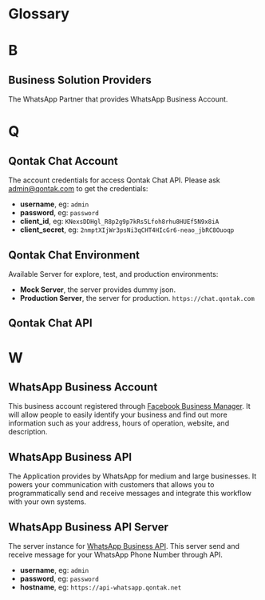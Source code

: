 # Glossary

# B
## Business Solution Providers
The WhatsApp Partner that provides WhatsApp Business Account. 

# Q
## Qontak Chat Account
The account credentials for access Qontak Chat API. Please ask admin@qontak.com to get the credentials:

- **username**, eg: `admin`
- **password**, eg: `password`
- **client_id**, eg: `KNexsDDHgl_R8p2g9p7kRs5Lfoh8rhu8HUEf5N9x8iA`
- **client_secret**, eg: `2nmptXIjWr3psNi3qCHT4HIcGr6-neao_jbRC8Ouoqp`

## Qontak Chat Environment
Available Server for explore, test, and production environments: 

- **Mock Server**, the server provides dummy json. 
- **Production Server**, the server for production. `https://chat.qontak.com`

## Qontak Chat API

# W

## WhatsApp Business Account
This business account registered through [Facebook Business Manager](https://business.facebook.com/). It will allow people to easily identify your business and find out more information such as your address, hours of operation, website, and description.

## WhatsApp Business API
The Application provides by WhatsApp for medium and large businesses. It powers your communication with customers that allows you to programmatically send and receive messages and integrate this workflow with your own systems.

## WhatsApp Business API Server
The server instance for [WhatsApp Business API](#whatsapp-business-api). This server send and receive message for your WhatsApp Phone Number through API. 

- **username**, eg: `admin`
- **password**, eg: `password`
- **hostname**, eg: `https://api-whatsapp.qontak.net`